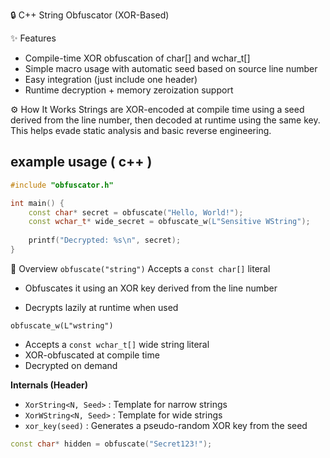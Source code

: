 🔒 C++ String Obfuscator (XOR-Based)

✨ Features
- Compile-time XOR obfuscation of char[] and wchar_t[]
- Simple macro usage with automatic seed based on source line number
- Easy integration (just include one header)
- Runtime decryption + memory zeroization support


⚙️ How It Works
Strings are XOR-encoded at compile time using a seed derived from the line number, then decoded at runtime using the same key. This helps evade static analysis and basic reverse engineering.

## example usage ( c++ )
```cpp
#include "obfuscator.h"

int main() {
    const char* secret = obfuscate("Hello, World!");
    const wchar_t* wide_secret = obfuscate_w(L"Sensitive WString");
    
    printf("Decrypted: %s\n", secret);
}
```


🔐 Overview
```obfuscate("string")```
Accepts a ```const char[]``` literal

- Obfuscates it using an XOR key derived from the line number

- Decrypts lazily at runtime when used

```obfuscate_w(L"wstring")```
- Accepts a ```const wchar_t[]``` wide string literal
- XOR-obfuscated at compile time
- Decrypted on demand

**Internals (Header)**

- ```XorString<N, Seed>``` : Template for narrow strings
- ```XorWString<N, Seed>``` : Template for wide strings
- ```xor_key(seed)``` : Generates a pseudo-random XOR key from the seed

```cpp
const char* hidden = obfuscate("Secret123!");
```
